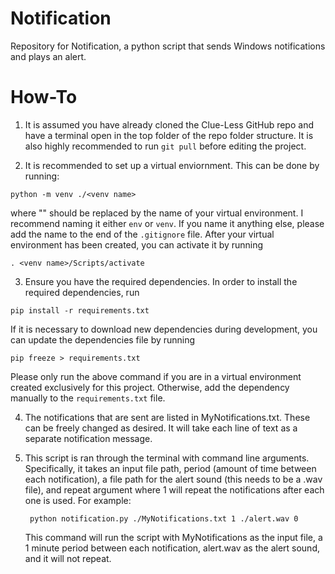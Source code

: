 # Notification
Repository for Notification, a python script that sends Windows notifications and plays an alert.

# How-To

1. It is assumed you have already cloned the Clue-Less GitHub repo and have a terminal open in the top folder of the repo folder structure.  It is also highly recommended to run `git pull` before editing the project.
  
2. It is recommended to set up a virtual enviornment. This can be done by running:
```
python -m venv ./<venv name>
```
where "<venv name>" should be replaced by the name of your virtual environment.  I recommend naming it either `env` or `venv`.  If you name it anything else, please add the name to the end of the `.gitignore` file.
After your virtual environment has been created, you can activate it by running
```
. <venv name>/Scripts/activate
```

3. Ensure you have the required dependencies. In order to install the required dependencies, run
```
pip install -r requirements.txt
```
If it is necessary to download new dependencies during development, you can update the dependencies file by running
```
pip freeze > requirements.txt
```
Please only run the above command if you are in a virtual environment created exclusively for this project.  Otherwise, add the dependency manually to the `requirements.txt` file.

4. The notifications that are sent are listed in MyNotifications.txt. These can be freely changed as desired. It will take each line of text as a separate notification message.

6. This script is ran through the terminal with command line arguments. Specifically, it takes an input file path, period (amount of time between each notification), a file path for the alert sound (this needs to be a .wav file), and repeat argument where 1 will repeat the notifications after each one is used. For example:
   ```
    python notification.py ./MyNotifications.txt 1 ./alert.wav 0
   ```
   This command will run the script with MyNotifications as the input file, a 1 minute period between each notification, alert.wav as the alert sound, and it will not repeat.
   
